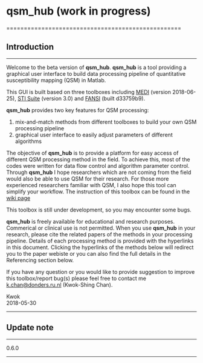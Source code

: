 # qsm_hub (work in progress)
==================================================

## Introduction
--------------------------------------------------

Welcome to the beta version of **qsm_hub**. **qsm_hub** is a tool providing a graphical user 
interface to build data processing pipeline of quantitative susceptibility mapping (QSM) in Matlab.

This GUI is built based on three toolboxes including [MEDI](http://weill.cornell.edu/mri/pages/qsm.html) 
(version 2018-06-25), [STI Suite](https://people.eecs.berkeley.edu/~chunlei.liu/software.html) (version 3.0)
and [FANSI](https://gitlab.com/cmilovic/FANSI-toolbox) (built d33759b9).

**qsm_hub** provides two key features for QSM processing:

1. mix-and-match methods from different toolboxes to build your own QSM processing pipeline
2. graphical user interface to easily adjust parameters of different algorithms

The objective of **qsm_hub** is to provide a platform for easy access of different QSM processing 
method in the field. To achieve this, most of the codes were written for data flow control and 
algorithm parameter control. Through **qsm_hub** I hope researchers which are not coming from the field 
would also be able to use QSM for their research. For those more experienced researchers familiar with 
QSM, I also hope this tool can simplify your workflow. The instruction of this toolbox can be found in the [wiki page](https://github.com/kschan0214/qsm_hub/wiki)

This toolbox is still under development, so you may encounter some bugs.

**qsm_hub** is freely available for educational and research purposes. Commerical or clinical use is not 
permitted. When you use **qsm_hub** in your research, please cite the related papers of the methods 
in your processing pipeline. Details of each processing method is provided with the hyperlinks in this
document. Clicking the hyperlinks of the methods below will redirect you to the 
paper webiste or you can also find the full details in the Referencing section below. 

If you have any question or you would like to provide suggestion to improve this toolbox/report 
bug(s) please feel free to contact me k.chan@donders.ru.nl (Kwok-Shing Chan).

Kwok  
2018-05-30

----------------------------------------------------------------------------------------------------

## Update note
--------------------------------------------------

0.6.0

----------------------------------------------------------------------------------------------------
